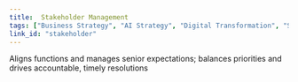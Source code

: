 ```yaml
---
title:  Stakeholder Management
tags: ["Business Strategy", "AI Strategy", "Digital Transformation", "Stakeholder Management"]
link_id: "stakeholder"
---
```


 Aligns functions and manages senior expectations; balances priorities and drives accountable, timely resolutions